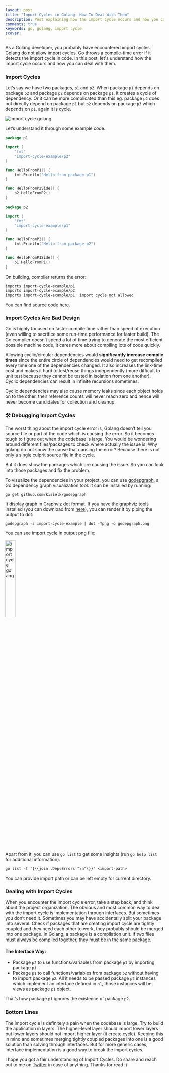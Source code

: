 ```yaml
---
layout: post
title: "Import Cycles in Golang: How To Deal With Them"
description: Post explaining how the import cycle occurs and how you can deal with them
comments: true
keywords: go, golang, import cycle
scover:
---
```


As a Golang developer, you probably have encountered import cycles. Golang do not allow import cycles. Go throws a compile-time error if it detects the import cycle in code. In this post, let's understand how the import cycle occurs and how you can deal with them.

### Import Cycles

Let’s say we have two packages, `p1` and `p2`. When package `p1` depends on package `p2` and package `p2` depends on package `p1`, it creates a cycle of dependency.  Or it can be more complicated than this eg. package `p2` does not directly depend on package `p1` but `p2` depends on package `p3` which depends on `p1`, again it is cycle.

<img class="fullimg" alt="import cycle golang" src="https://user-images.githubusercontent.com/20956124/103145320-6c099f80-475e-11eb-8d24-9112b5e23dee.png">

Let’s understand it through some example code.

```go
package p1

import (
	"fmt"
	"import-cycle-example/p2"
)

func HelloFromP1() {
	fmt.Println("Hello from package p1")
}

func HelloFromP2Side() {
	p2.HelloFromP2()
}
```

```go
package p2

import (
	"fmt"
	"import-cycle-example/p1"
)

func HelloFromP2() {
	fmt.Println("Hello from package p2")
}

func HelloFromP1Side() {
	p1.HelloFromP1()
}
```

On building, compiler returns the error:

```bash
imports import-cycle-example/p1
imports import-cycle-example/p2
imports import-cycle-example/p1: import cycle not allowed
```

You can find source code [here](https://github.com/jogendra/import-cycle-example-go/tree/844c450cd59f5c21ab05fa1beebdaf58b6f2c9bb).

### Import Cycles Are Bad Design

Go is highly focused on faster compile time rather than speed of execution (even willing to sacrifice some run-time performance for faster build). The Go compiler doesn’t spend a lot of time trying to generate the most efficient possible machine code, it cares more about compiling lots of code quickly.

Allowing cyclic/circular dependencies would **significantly increase compile times** since the entire circle of dependencies would need to get recompiled every time one of the dependencies changed. It also increases the link-time cost and makes it hard to test/reuse things independently (more difficult to unit test because they cannot be tested in isolation from one another). Cyclic dependencies can result in infinite recursions sometimes.

Cyclic dependencies may also cause memory leaks since each object holds on to the other, their reference counts will never reach zero and hence will never become candidates for collection and cleanup.

### :hammer_and_wrench: Debugging Import Cycles

The worst thing about the import cycle error is, Golang doesn’t tell you source file or part of the code which is causing the error. So it becomes tough to figure out when the codebase is large. You would be wondering around different files/packages to check where actually the issue is. Why golang do not show the cause that causing the error? Because there is not only a single culprit source file in the cycle.

But it does show the packages which are causing the issue. So you can look into those packages and fix the problem.

To visualize the dependencies in your project, you can use [godepgraph](https://github.com/kisielk/godepgraph), a Go dependency graph visualization tool. It can be installed by running:

```
go get github.com/kisielk/godepgraph
```

It display graph in [Graphviz](http://graphviz.org) dot format. If you have the graphviz tools installed (you can download from [here](https://graphviz.org/download)), you can render it by piping the output to dot:

```
godepgraph -s import-cycle-example | dot -Tpng -o godepgraph.png
```

You can see import cycle in output png file:

<img class="fullimg" alt="import cycle golang" style="width:25% !important;margin:unset" src="https://user-images.githubusercontent.com/20956124/103155444-0f41cf80-47c6-11eb-9ae8-791310e10b0a.png">

Apart from it, you can use `go list` to get some insights (run `go help list` for additional information).

```
go list -f '{\{join .DepsErrors "\n"\}}' <import-path>
```

You can provide import path or can be left empty for current directory.

### Dealing with Import Cycles

When you encounter the import cycle error, take a step back, and think about the project organization. The obvious and most common way to deal with the import cycle is implementation through interfaces. But sometimes you don’t need it. Sometimes you may have accidentally split your package into several. Check if packages that are creating import cycle are tightly coupled and they need each other to work, they probably should be merged into one package. In Golang, a package is a compilation unit. If two files must always be compiled together, they must be in the same package.

#### The Interface Way:

- Package `p2` to use functions/variables from package `p1` by importing package `p1`.
- Package `p1` to call functions/variables from package `p2` without having to import package `p2`. All it needs to be passed package `p2` instances which implement an interface defined in `p1`, those instances will be views as package `p1` object.

That’s how package `p1` ignores the existence of package `p2`.

### Bottom Lines

The import cycle is definitely a pain when the codebase is large. Try to build the application in layers. The higher-level layer should import lower layers but lower layers should not import higher layer (it create cycle). Keeping this in mind and sometimes merging tightly coupled packages into one is a good solution than solving through interfaces. But for more generic cases, interface implementation is a good way to break the import cycles.

I hope you got a fair understanding of Import Cycles. Do share and reach out to me on [Twitter](https://twitter.com/jogendrafx) in case of anything. Thanks for read :)
